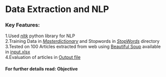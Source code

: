 <h1>Data Extraction and NLP</h1>
<h3>Key Features:</h4>

  1.Used  <a href="https://www.nltk.org/" target="blank">*nltk*</a> python library for NLP<br>
  2.Training Data in <a href="https://github.com/Upeshjeengar/Data-Extraction-and-NLP/tree/main/MasterDictionary">*Masterdictionary*</a> and Stopwords in <a href="https://github.com/Upeshjeengar/Data-Extraction-and-NLP/tree/main/StopWords">*StopWords*</a> directory <br>
  3.Tested on 100 Articles extracted from web using <a href="https://pypi.org/project/beautifulsoup4/" target="blank"> Beautiful Soup</a> available in <a href="https://github.com/Upeshjeengar/Data-Extraction-and-NLP/blob/main/Input.xlsx">input.xlsx</a> <br>
  4.Evaluation of articles in <a href="https://github.com/Upeshjeengar/Data-Extraction-and-NLP/blob/main/Output.xlsx">Output file </a> <br>

<h4>For further details read: <a href"https://github.com/Upeshjeengar/Data-Extraction-and-NLP/blob/main/Objective.pdf">Objective</a></h4>
